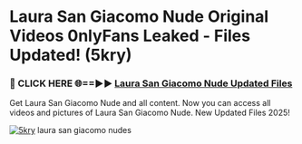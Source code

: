 # Laura San Giacomo Nude Original Videos 0nlyFans Leaked - Files Updated! (5kry)

<h3>🔴 CLICK HERE 🌐==►► <a href="https://tinyurl.com/4mcuefdz" rel="nofollow">Laura San Giacomo Nude Updated Files</a></h3>

Get Laura San Giacomo Nude and all content. Now you can access all videos and pictures of Laura San Giacomo Nude. New Updated Files 2025!

[![5kry](https://i.imgur.com/StAQSOY.gif)](https://tinyurl.com/4mcuefdz)
laura san giacomo nudes